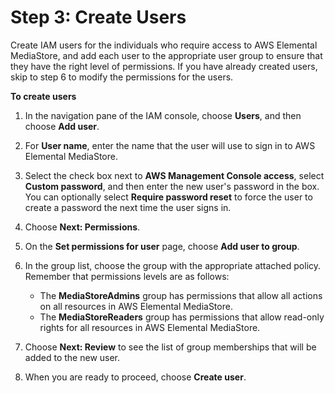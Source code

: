 # Step 3: Create Users<a name="setting-up-IAM-users-create-nonadmin-users"></a>

Create IAM users for the individuals who require access to AWS Elemental MediaStore, and add each user to the appropriate user group to ensure that they have the right level of permissions\. If you have already created users, skip to step 6 to modify the permissions for the users\.

**To create users**

1. In the navigation pane of the IAM console, choose **Users**, and then choose **Add user**\.

1. For **User name**, enter the name that the user will use to sign in to AWS Elemental MediaStore\.

1. Select the check box next to **AWS Management Console access**, select **Custom password**, and then enter the new user's password in the box\. You can optionally select **Require password reset** to force the user to create a password the next time the user signs in\.

1. Choose **Next: Permissions**\.

1. On the **Set permissions for user** page, choose **Add user to group**\.

1. In the group list, choose the group with the appropriate attached policy\. Remember that permissions levels are as follows:
   + The **MediaStoreAdmins** group has permissions that allow all actions on all resources in AWS Elemental MediaStore\.
   + The **MediaStoreReaders** group has permissions that allow read\-only rights for all resources in AWS Elemental MediaStore\.

1. Choose **Next: Review** to see the list of group memberships that will be added to the new user\. 

1. When you are ready to proceed, choose **Create user**\.